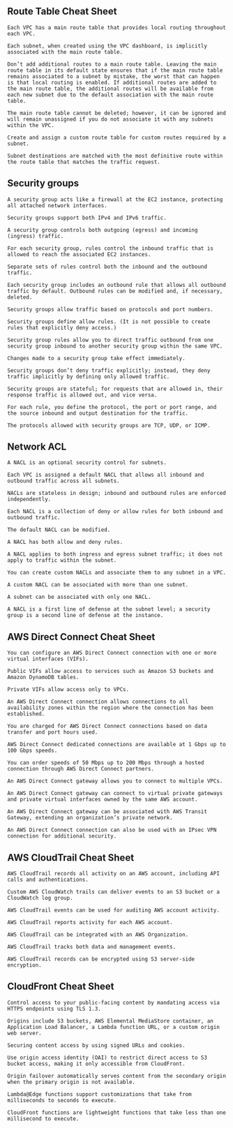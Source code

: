 
## Route Table Cheat Sheet

    Each VPC has a main route table that provides local routing throughout each VPC.

    Each subnet, when created using the VPC dashboard, is implicitly associated with the main route table.

    Don’t add additional routes to a main route table. Leaving the main route table in its default state ensures that if the main route table remains associated to a subnet by mistake, the worst that can happen is that local routing is enabled. If additional routes are added to the main route table, the additional routes will be available from each new subnet due to the default association with the main route table.

    The main route table cannot be deleted; however, it can be ignored and will remain unassigned if you do not associate it with any subnets within the VPC.

    Create and assign a custom route table for custom routes required by a subnet.

    Subnet destinations are matched with the most definitive route within the route table that matches the traffic request.

## Security groups

    A security group acts like a firewall at the EC2 instance, protecting all attached network interfaces.

    Security groups support both IPv4 and IPv6 traffic.

    A security group controls both outgoing (egress) and incoming (ingress) traffic.

    For each security group, rules control the inbound traffic that is allowed to reach the associated EC2 instances.

    Separate sets of rules control both the inbound and the outbound traffic.

    Each security group includes an outbound rule that allows all outbound traffic by default. Outbound rules can be modified and, if necessary, deleted.

    Security groups allow traffic based on protocols and port numbers.

    Security groups define allow rules. (It is not possible to create rules that explicitly deny access.)

    Security group rules allow you to direct traffic outbound from one security group inbound to another security group within the same VPC.

    Changes made to a security group take effect immediately.

    Security groups don’t deny traffic explicitly; instead, they deny traffic implicitly by defining only allowed traffic.

    Security groups are stateful; for requests that are allowed in, their response traffic is allowed out, and vice versa.

    For each rule, you define the protocol, the port or port range, and the source inbound and output destination for the traffic.

    The protocols allowed with security groups are TCP, UDP, or ICMP.

## Network ACL

    A NACL is an optional security control for subnets.

    Each VPC is assigned a default NACL that allows all inbound and outbound traffic across all subnets.

    NACLs are stateless in design; inbound and outbound rules are enforced independently.

    Each NACL is a collection of deny or allow rules for both inbound and outbound traffic.

    The default NACL can be modified.

    A NACL has both allow and deny rules.

    A NACL applies to both ingress and egress subnet traffic; it does not apply to traffic within the subnet.

    You can create custom NACLs and associate them to any subnet in a VPC.

    A custom NACL can be associated with more than one subnet.

    A subnet can be associated with only one NACL.

    A NACL is a first line of defense at the subnet level; a security group is a second line of defense at the instance.

## AWS Direct Connect Cheat Sheet

    You can configure an AWS Direct Connect connection with one or more virtual interfaces (VIFs).

    Public VIFs allow access to services such as Amazon S3 buckets and Amazon DynamoDB tables.

    Private VIFs allow access only to VPCs.

    An AWS Direct Connect connection allows connections to all availability zones within the region where the connection has been established.

    You are charged for AWS Direct Connect connections based on data transfer and port hours used.

    AWS Direct Connect dedicated connections are available at 1 Gbps up to 100 Gbps speeds.

    You can order speeds of 50 Mbps up to 200 Mbps through a hosted connection through AWS Direct Connect partners.

    An AWS Direct Connect gateway allows you to connect to multiple VPCs.

    An AWS Direct Connect gateway can connect to virtual private gateways and private virtual interfaces owned by the same AWS account.

    An AWS Direct Connect gateway can be associated with AWS Transit Gateway, extending an organization’s private network.

    An AWS Direct Connect connection can also be used with an IPsec VPN connection for additional security.

## AWS CloudTrail Cheat Sheet

    AWS CloudTrail records all activity on an AWS account, including API calls and authentications.

    Custom AWS CloudWatch trails can deliver events to an S3 bucket or a CloudWatch log group.

    AWS CloudTrail events can be used for auditing AWS account activity.

    AWS CloudTrail reports activity for each AWS account.

    AWS CloudTrail can be integrated with an AWS Organization.

    AWS CloudTrail tracks both data and management events.

    AWS CloudTrail records can be encrypted using S3 server-side encryption.


## CloudFront Cheat Sheet

    Control access to your public-facing content by mandating access via HTTPS endpoints using TLS 1.3.

    Origins include S3 buckets, AWS Elemental MediaStore container, an Application Load Balancer, a Lambda function URL, or a custom origin web server.

    Securing content access by using signed URLs and cookies.

    Use origin access identity (OAI) to restrict direct access to S3 bucket access, making it only accessible from CloudFront.

    Origin failover automatically serves content from the secondary origin when the primary origin is not available.

    Lambda@Edge functions support customizations that take from milliseconds to seconds to execute.

    CloudFront functions are lightweight functions that take less than one millisecond to execute.